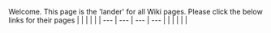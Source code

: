 Welcome. This page is the 'lander' for all Wiki pages. Please click the below links for their pages
|  |  |  |  |
| --- | --- | --- | --- |
|  |  |  |  |

